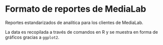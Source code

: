 # Formato de reportes de MediaLab

Reportes estandarizados de analítica para los clientes de MediaLab. 

La data es recopilada a través de comandos en R y se muestra en forma de gráficos gracias a `ggplot2`.
